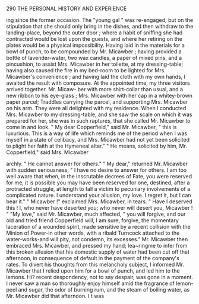 290             THE PERSONAL HISTORY AND EXPERIENCE

ing since the former occasion. The "young gal " was re-engaged; but on
the stipulation that she should only bring in the dishes, and then withdraw
to the landing-place, beyond the outer door ; where a habit of sniffing she
had contracted would be lost upon the guests, and where her retiring on
the plates would be a physical impossibility.
    Having laid in the materials for a bowl of punch, to be compounded
by Mr. Micawber ; having provided a bottle of lavender-water, two
wax candles, a paper of mixed pins, and a pincushion, to assist Mrs.
Micawber in her toilette, at my dressing-table; having also caused the
fire in my bed-room to be lighted for Mrs. Micawber's convenience ; and
having laid the cloth with my own hands, I awaited the result with
composure.
   At the appointed time, my three visitors arrived together. Mr. Micaw-
ber with more shirt-collar than usual, and a new ribbon to his eye-glass ;
Mrs. Micawber with her cap in a whitey-brown paper parcel; Traddles
carrying the parcel, and supporting Mrs. Micawber on his arm. They
were all delighted with my residence. When I conducted Mrs. Micawber
to my dressing-table, and she saw the scale on which it was prepared for
her, she was in such raptures, that she called Mr. Micawber to come in
and look.
    " My dear Copperfield," said Mr. Micawber, " this is luxurious. This
is a way of life which reminds me of the period when I was myself
in a state of celibacy, and Mrs. Micawber had not yet been solicited to
plight her faith at the Hymeneal altar."
    " He means, solicited by him, Mr. Copperfield," said Mrs. Micawber

 archly. " He cannot answer for others."
    " My dear," returned Mr. Micawber with sudden seriousness, " I have
 no desire to answer for others. I am too well aware that when, in the
 inscrutable decrees of Fate, you were reserved for me, it is possible you
 may have been reserved for one, destined, after a protracted struggle, at
 length to fall a victim to pecuniary involvements of a complicated nature.
 I understand your allusion, my love. I regret it, but I can bear it."
    " Micawber !" exclaimed Mrs. Micawber, in tears. " Have I deserved
 this ! I, who never have deserted you; who never will desert you,
Micawber ! "
    "My love," said Mr. Micawber, much affected, " you will forgive, and
 our old and tried friend Copperfield will, I am sure, forgive, the momentary
laceration of a wounded spirit, made sensitive by a recent collision with
 the Minion of Power-in       other words, with a ribald Turncock attached
to the water-works-and will pity, not condemn, its excesses."
    Mr. Micawber then embraced Mrs. Micawber, and pressed my hand;
lea~ringme to infer from this broken allusion that his domestic supply
 of water had been cut off that afternoon, in consequence of default in the
payment of the company's rates.
    To divert his thoughts from this melancholy subject, I informed Mr.
 Micawber that I relied upon him for a bowl of punch, and led him to the
 lemons. Hi? recent despondency, not to say despair, was gone in a
 moment. I never saw a man so thoroughly enjoy himself amid the
 fragrance of lemon-peel and sugar, the odor of burning rum, and the
 steam of boiling water, as Mr. Micawber did that afternoon. I t was
